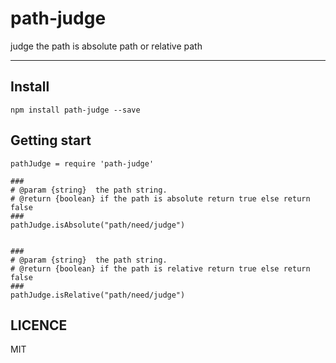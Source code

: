 # path-judge
judge the path is absolute path or relative path

--------------

## Install

```
npm install path-judge --save
```

## Getting start

```coffee-script
pathJudge = require 'path-judge'

###
# @param {string}  the path string.
# @return {boolean} if the path is absolute return true else return false
###
pathJudge.isAbsolute("path/need/judge")


###
# @param {string}  the path string.
# @return {boolean} if the path is relative return true else return false
###
pathJudge.isRelative("path/need/judge")

```

## LICENCE

  MIT